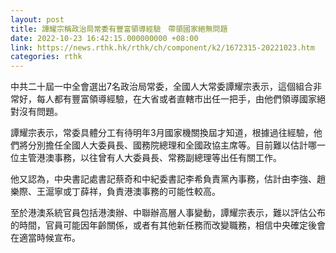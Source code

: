 ```yaml
---
layout: post
title: 譚耀宗稱政治局常委有豐富領導經驗　帶領國家絕無問題
date: 2022-10-23 16:42:15.000000000 +08:00
link: https://news.rthk.hk/rthk/ch/component/k2/1672315-20221023.htm
categories: rthk
---
```


中共二十屆一中全會選出7名政治局常委，全國人大常委譚耀宗表示，這個組合非常好，每人都有豐富領導經驗，在大省或者直轄市出任一把手，由他們領導國家絕對沒有問題。

譚耀宗表示，常委具體分工有待明年3月國家機關換屆才知道，根據過往經驗，他們將分別擔任全國人大委員長、國務院總理和全國政協主席等。目前難以估計哪一位主管港澳事務，以往曾有人大委員長、常務副總理等出任有關工作。

他又認為，中央書記處書記蔡奇和中紀委書記李希負責黨內事務，估計由李強、趙樂際、王滬寧或丁薛祥，負責港澳事務的可能性較高。

至於港澳系統官員包括港澳辦、中聯辦高層人事變動，譚耀宗表示，難以評估公布的時間，官員可能因年齡關係，或者有其他新任務而改變職務，相信中央確定後會在適當時候宣布。
